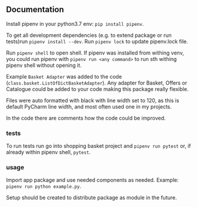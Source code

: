 ## Documentation

Install pipenv in your python3.7 env: `pip install pipenv`.

To get all development dependencies (e.g. to extend package or run tests)run `pipenv install --dev`.
Run `pipenv lock` to update pipenv.lock file.

Run `pipenv shell` to open shell. If pipenv was installed from withing venv, you could run pipenv
with `pipenv run <any command>` to run sth withing pipenv shell without opening it.

Example `Basket Adapter` was added to the code (`class.basket.ListOfDictBasketAdapter`). Any adapter for Basket, Offers
or Catalogue could be added to your code making this package really flexible.

Files were auto formatted with black with line width set to 120, as this is default PyCharm line width,
and most often used one in my projects. 

In the code there are comments how the code could be improved.

### tests

To run tests run go into shopping basket project and `pipenv run pytest` or, if already within pipenv shell, `pytest`.

### usage

Import app package and use needed components as needed. Example: `pipenv run python example.py`.

Setup should be created to distribute package as module in the future.
